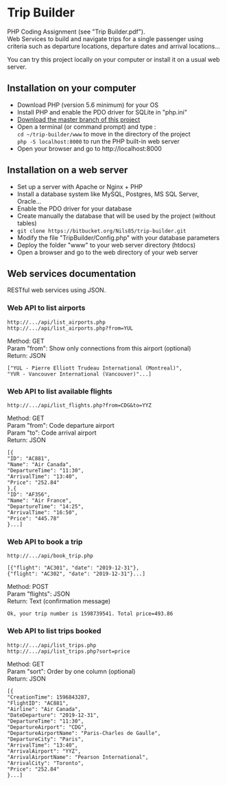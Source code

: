 # Trip Builder

PHP Coding Assignment (see "Trip Builder.pdf").  
Web Services to ​build and navigate trips​ for a single passenger using criteria such as
departure locations, departure dates and arrival locations...

You can try this project locally on your computer or install it on a usual web server.

## Installation on your computer

- Download PHP (version 5.6 minimum) for your OS
- Install PHP and enable the PDO driver for SQLite in "php.ini"
- [Download the master branch of this project](https://bitbucket.org/Nils85/trip-builder/downloads/?tab=branches)
- Open a terminal (or command prompt) and type :  
`cd ~/trip-builder/www` to move in the directory of the project  
`php -S localhost:8000` to run the PHP built-in web server
- Open your browser and go to http://localhost:8000

## Installation on a web server

- Set up a server with Apache or Nginx + PHP
- Install a database system like MySQL, Postgres, MS SQL Server, Oracle...
- Enable the PDO driver for your database
- Create manually the database that will be used by the project (without tables)
- `git clone https://bitbucket.org/Nils85/trip-builder.git`
- Modify the file "TripBuilder/Config.php" with your database parameters
- Deploy the folder "www" to your web server directory (htdocs)
- Open a browser and go to the web directory of your web server

## Web services documentation

RESTful web services using JSON.

### Web API to list airports

```
http://.../api/list_airports.php
http://.../api/list_airports.php?from=YUL
```

Method: GET  
Param "from": Show only connections from this airport (optional)  
Return: JSON

```
["YUL - Pierre Elliott Trudeau International (Montreal)",
"YVR - Vancouver International (Vancouver)"...]
```

### Web API to list available flights

```
http://.../api/list_flights.php?from=CDG&to=YYZ
```

Method: GET  
Param "from": Code departure airport  
Param "to": Code arrival airport  
Return: JSON

```
[{
"ID": "AC881",
"Name": "Air Canada",
"DepartureTime": "11:30",
"ArrivalTime": "13:40",
"Price": "252.84"
},{
"ID": "AF356",
"Name": "Air France",
"DepartureTime": "14:25",
"ArrivalTime": "16:50",
"Price": "445.78"
}...]
```

### Web API to book a trip

```
http://.../api/book_trip.php

[{"flight": "AC301", "date": "2019-12-31"},
{"flight": "AC302", "date": "2019-12-31"}...]  
```

Method: POST  
Param "flights": JSON  
Return: Text (confirmation message)

```
Ok, your trip number is 1598739541. Total price=493.86
```

### Web API to list trips booked

```
http://.../api/list_trips.php
http://.../api/list_trips.php?sort=price
```

Method: GET  
Param "sort": Order by one column (optional)  
Return: JSON

```
[{
"CreationTime": 1596843287,
"FlightID": "AC881",
"Airline": "Air Canada",
"DateDeparture": "2019-12-31",
"DepartureTime": "11:30",
"DepartureAirport": "CDG",
"DepartureAirportName": "Paris-Charles de Gaulle",
"DepartureCity": "Paris",
"ArrivalTime": "13:40",
"ArrivalAirport": "YYZ",
"ArrivalAirportName": "Pearson International",
"ArrivalCity": "Toronto",
"Price": "252.84"
}...]
```